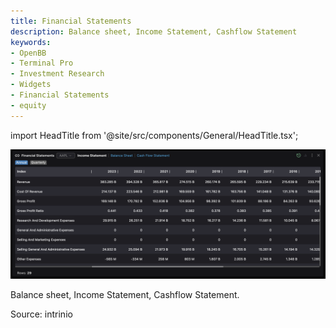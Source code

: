 ```yaml
---
title: Financial Statements
description: Balance sheet, Income Statement, Cashflow Statement
keywords:
- OpenBB
- Terminal Pro
- Investment Research
- Widgets
- Financial Statements
- equity
---
```


import HeadTitle from '@site/src/components/General/HeadTitle.tsx';

<HeadTitle title="Financial Statements - equity | OpenBB Terminal Pro Docs" />

<img
    src="https://raw.githubusercontent.com/OpenBB-finance/widgets-library/main/equity/financial_statements.png"
    alt="OpenBB Terminal Pro Widgets Library"
/>

Balance sheet, Income Statement, Cashflow Statement.

Source: intrinio


